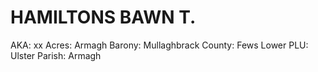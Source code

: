 # HAMILTONS BAWN T.

AKA: xx
Acres: Armagh
Barony: Mullaghbrack
County: Fews Lower
PLU: Ulster
Parish: Armagh